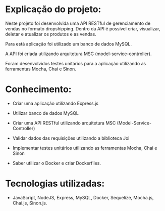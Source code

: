 # Explicação do projeto:

Neste projeto foi desenvolvida uma API RESTful de gerenciamento de vendas no formato dropshipping. Dentro da API é possível criar, visualizar, deletar e atualizar os produtos e as vendas.

Para está aplicação foi utilizado um banco de dados MySQL.

A API foi criada utilizando arquitetura MSC (model-service-controller).

Foram desenvolvidos testes unitários para a aplicação utilizando as ferramentas Mocha, Chai e Sinon.

# Conhecimento:

- Criar uma aplicação utilizando Express.js

- Utilizar banco de dados MySQL
  
- Criar uma API RESTful utilizando arquitetura MSC (Model-Service-Controller)
  
- Validar dados das requisições utilizando a biblioteca Joi
  
- Implementar testes unitários utilizando as ferramentas Mocha, Chai e Sinon

- Saber utilizar o Docker e criar Dockerfiles.

# Tecnologias utilizadas:
- JavaScript, NodeJS, Express, MySQL, Docker, Sequelize, Mocha.js, Chai.js, Sinon.js.
